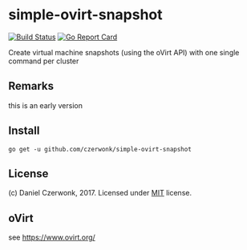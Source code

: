 # simple-ovirt-snapshot
[![Build Status](https://travis-ci.org/czerwonk/simple-ovirt-snapshot.svg)](https://travis-ci.org/czerwonk/simple-ovirt-snapshot)
[![Go Report Card](https://goreportcard.com/badge/github.com/czerwonk/simple-ovirt-snapshot)](https://goreportcard.com/report/github.com/czerwonk/simple-ovirt-snapshot)

Create virtual machine snapshots (using the oVirt API) with one single command per cluster

## Remarks
this is an early version

## Install
```
go get -u github.com/czerwonk/simple-ovirt-snapshot
```

## License
(c) Daniel Czerwonk, 2017. Licensed under [MIT](LICENSE) license.

## oVirt
see https://www.ovirt.org/
